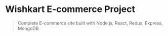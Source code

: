 # Wishkart E-commerce Project

> Complete E-commerce site built with Node.js, React, Redux, Express, MongoDB

